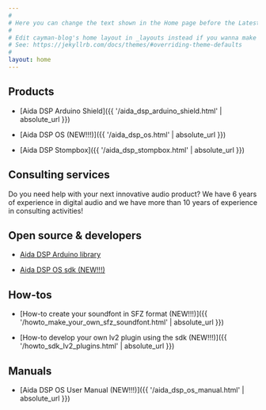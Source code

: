 ```yaml
---
#
# Here you can change the text shown in the Home page before the Latest Posts section.
#
# Edit cayman-blog's home layout in _layouts instead if you wanna make some changes
# See: https://jekyllrb.com/docs/themes/#overriding-theme-defaults
#
layout: home
---
```


## Products

- [Aida DSP Arduino Shield]({{ '/aida_dsp_arduino_shield.html' | absolute_url }})

- [Aida DSP OS (NEW!!!)]({{ '/aida_dsp_os.html' | absolute_url }})

- [Aida DSP Stompbox]({{ '/aida_dsp_stompbox.html' | absolute_url }})

## Consulting services

Do you need help with your next innovative audio product? We have 6 years of experience
in digital audio and we have more than 10 years of experience in consulting activities!

## Open source & developers

- [Aida DSP Arduino library](https://github.com/AidaDSP/AidaDSP/tree/master/Software/Libraries)

- [Aida DSP OS sdk (NEW!!!)](https://drive.google.com/drive/folders/1hVDwNKM-71I9deZ_zFdNpo2buZoSFEat?usp=sharing)

## How-tos

- [How-to create your soundfont in SFZ format (NEW!!!)]({{ '/howto_make_your_own_sfz_soundfont.html' | absolute_url }})

- [How-to develop your own lv2 plugin using the sdk (NEW!!!)]({{ '/howto_sdk_lv2_plugins.html' | absolute_url }})

## Manuals

- [Aida DSP OS User Manual (NEW!!!)]({{ '/aida_dsp_os_manual.html' | absolute_url }})
